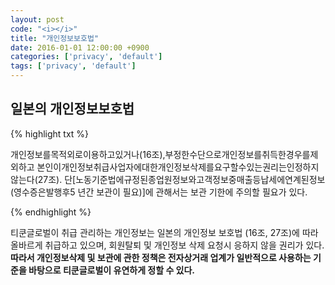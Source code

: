 ```yaml
---
layout: post
code: "<i></i>"
title: "개인정보보호법"
date: 2016-01-01 12:00:00 +0900
categories: ['privacy', 'default']
tags: ['privacy', 'default']
---
```


## 일본의 개인정보보호법 

{% highlight txt %}

개인정보를목적외로이용하고있거나(16조),부정한수단으로개인정보를취득한경우를제외하고 본인이개인정보취급사업자에대한개인정보삭제를요구할수있는권리는인정하지않는다(27조).
단[노동기준법에규정된종업원정보와고객정보중매출등납세에연계된정보(영수증은발행후5 년간 보관이 필요)]에 관해서는 보관 기한에 주의할 필요가 있다. 

{% endhighlight %} 

티쿤글로벌이 취급 관리하는 개인정보는 일본의 개인정보 보호법 (16조, 27조)에 따라 올바르게 취급하고 있으며,
회원탈퇴 및 개인정보 삭제 요청시 응하지 않을 권리가 있다. **따라서 개인정보삭제 및 보관에 관한 정책은 전자상거래 업계가 일반적으로 사용하는 기준을 바탕으로 티쿤글로벌이 유연하게 정할 수 있다.**
